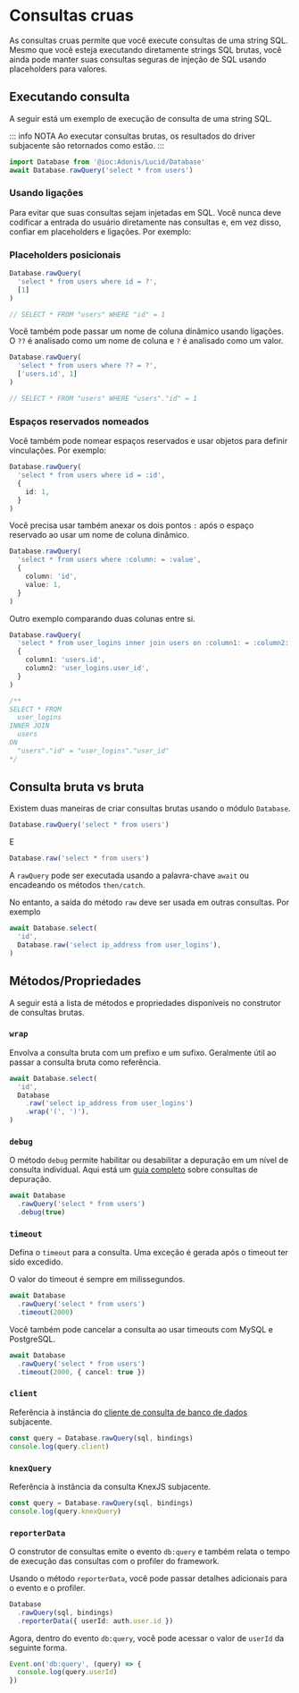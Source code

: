 # Consultas cruas

As consultas cruas permite que você execute consultas de uma string SQL. Mesmo que você esteja executando diretamente strings SQL brutas, você ainda pode manter suas consultas seguras de injeção de SQL usando placeholders para valores.

## Executando consulta
A seguir está um exemplo de execução de consulta de uma string SQL.

::: info NOTA
Ao executar consultas brutas, os resultados do driver subjacente são retornados como estão.
:::

```ts
import Database from '@ioc:Adonis/Lucid/Database'
await Database.rawQuery('select * from users')
```

### Usando ligações
Para evitar que suas consultas sejam injetadas em SQL. Você nunca deve codificar a entrada do usuário diretamente nas consultas e, em vez disso, confiar em placeholders e ligações. Por exemplo:

### Placeholders posicionais

```ts
Database.rawQuery(
  'select * from users where id = ?',
  [1]
)

// SELECT * FROM "users" WHERE "id" = 1
```

Você também pode passar um nome de coluna dinâmico usando ligações. O `??` é analisado como um nome de coluna e `?` é analisado como um valor.

```ts
Database.rawQuery(
  'select * from users where ?? = ?',
  ['users.id', 1]
)

// SELECT * FROM "users" WHERE "users"."id" = 1
```

### Espaços reservados nomeados

Você também pode nomear espaços reservados e usar objetos para definir vinculações. Por exemplo:

```ts
Database.rawQuery(
  'select * from users where id = :id',
  {
    id: 1,
  }
)
```

Você precisa usar também anexar os dois pontos `:` após o espaço reservado ao usar um nome de coluna dinâmico.

```ts
Database.rawQuery(
  'select * from users where :column: = :value',
  {
    column: 'id',
    value: 1,
  }
)
```

Outro exemplo comparando duas colunas entre si.

```ts
Database.rawQuery(
  'select * from user_logins inner join users on :column1: = :column2:',
  {
    column1: 'users.id',
    column2: 'user_logins.user_id',
  }
)

/**
SELECT * FROM
  user_logins
INNER JOIN
  users
ON
  "users"."id" = "user_logins"."user_id"
*/
```

## Consulta bruta vs bruta
Existem duas maneiras de criar consultas brutas usando o módulo `Database`.

```ts
Database.rawQuery('select * from users')
```

E

```ts
Database.raw('select * from users')
```

A `rawQuery` pode ser executada usando a palavra-chave `await` ou encadeando os métodos `then/catch`.

No entanto, a saída do método `raw` deve ser usada em outras consultas. Por exemplo

```ts
await Database.select(
  'id',
  Database.raw('select ip_address from user_logins'),
)
```

## Métodos/Propriedades
A seguir está a lista de métodos e propriedades disponíveis no construtor de consultas brutas.

### `wrap`
Envolva a consulta bruta com um prefixo e um sufixo. Geralmente útil ao passar a consulta bruta como referência.

```ts
await Database.select(
  'id',
  Database
    .raw('select ip_address from user_logins')
    .wrap('(', ')'),
)
```

### `debug`
O método `debug` permite habilitar ou desabilitar a depuração em um nível de consulta individual. Aqui está um [guia completo](../../guides/database/debugging.md) sobre consultas de depuração.

```ts
await Database
  .rawQuery('select * from users')
  .debug(true)
```

### `timeout`
Defina o `timeout` para a consulta. Uma exceção é gerada após o timeout ter sido excedido.

O valor do timeout é sempre em milissegundos.

```ts
await Database
  .rawQuery('select * from users')
  .timeout(2000)
```

Você também pode cancelar a consulta ao usar timeouts com MySQL e PostgreSQL.

```ts
await Database
  .rawQuery('select * from users')
  .timeout(2000, { cancel: true })
```

### `client`
Referência à instância do [cliente de consulta de banco de dados](./query-client.md) subjacente.

```ts
const query = Database.rawQuery(sql, bindings)
console.log(query.client)
```

### `knexQuery`
Referência à instância da consulta KnexJS subjacente.

```ts
const query = Database.rawQuery(sql, bindings)
console.log(query.knexQuery)
```

### `reporterData`
O construtor de consultas emite o evento `db:query` e também relata o tempo de execução das consultas com o profiler do framework.

Usando o método `reporterData`, você pode passar detalhes adicionais para o evento e o profiler.

```ts
Database
  .rawQuery(sql, bindings)
  .reporterData({ userId: auth.user.id })
```

Agora, dentro do evento `db:query`, você pode acessar o valor de `userId` da seguinte forma.

```ts
Event.on('db:query', (query) => {
  console.log(query.userId)
})
```
